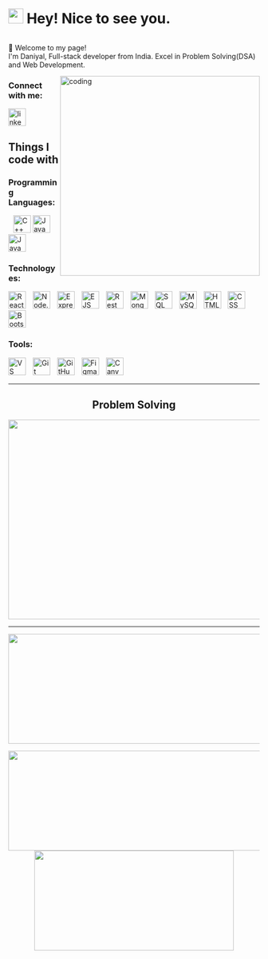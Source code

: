 

# <img src="https://emojis.slackmojis.com/emojis/images/1531849430/4246/blob-sunglasses.gif?1531849430" width="30"/> Hey! Nice to see you. 

<div id="header" align="center">
  <img src="https://komarev.com/ghpvc/?username=Mohd-daniyal-ashraf&style=for-the-badge&color=orange" alt=""/>
</div>

👏 Welcome to my page! <br>
I'm Daniyal, Full-stack developer from  India. 
Excel in Problem Solving(DSA) and Web Development.


<img align="right" alt="coding" width="400" src="https://img.etimg.com/thumb/width-1200,height-1200,imgsize-638053,resizemode-75,msid-84146083/prime/technology-and-startups/booting-up-developer-economy-how-tech-startups-are-helping-coders-build-and-test-software-faster.jpg">



<h3 align="left">Connect with me:</h3>
<div align="left">
  <a href="https://www.linkedin.com/in/mohd-daniyal-ashraf/" target="_blank">
    <img src="https://img.shields.io/static/v1?message=LinkedIn&logo=linkedin&label=&color=0077B5&logoColor=white&labelColor=&style=flat" height="35" alt="linkedin logo"  />
  </a>
</div>

<h2>Things I code with</h2>
<h3>Programming Languages:</h3>
<p>
  <img src="https://img.shields.io/static/v1?message=C%2B%2B&logo=c%2B%2B&label=&color=00599C&logoColor=white&labelColor=&style=flat" height="35" alt="C++ badge" style="margin-left: 10px;" />
  <img src="https://img.shields.io/static/v1?message=Java&logo=java&label=&color=007396&logoColor=white&labelColor=&style=flat" height="35" alt="Java badge" />
  <img src="https://img.shields.io/static/v1?message=JavaScript&logo=javascript&label=&color=F7DF1E&logoColor=black&labelColor=&style=flat" height="35" alt="JavaScript badge" />
</p>

<h3>Technologyes:</h3>
<p>
  <img src="https://img.shields.io/static/v1?message=React.js&logo=react&label=&color=61DAFB&logoColor=white&labelColor=&style=flat" height="35" alt="React.js badge" style="margin-right: 10px;" />
  <img src="https://img.shields.io/static/v1?message=Node.js&logo=node.js&label=&color=339933&logoColor=white&labelColor=&style=flat" height="35" alt="Node.js badge" style="margin-right: 10px;" />
  <img src="https://img.shields.io/static/v1?message=Express.js&logo=express&label=&color=000000&logoColor=white&labelColor=&style=flat" height="35" alt="Express.js badge" style="margin-right: 10px;" />
  <img src="https://img.shields.io/static/v1?message=EJS&logo=ejs&label=&color=3CA3E2&logoColor=white&labelColor=&style=flat" height="35" alt="EJS badge" style="margin-right: 10px;" />
  <img src="https://img.shields.io/static/v1?message=Rest+API&logo=rest&label=&color=6DB33F&logoColor=white&labelColor=&style=flat" height="35" alt="Rest API badge" style="margin-right: 10px;" />
  <img src="https://img.shields.io/static/v1?message=MongoDB&logo=mongodb&label=&color=47A248&logoColor=white&labelColor=&style=flat" height="35" alt="MongoDB badge" style="margin-right: 10px;" />
  <img src="https://img.shields.io/static/v1?message=SQL&logo=sql&label=&color=003B57&logoColor=white&labelColor=&style=flat" height="35" alt="SQL badge" style="margin-right: 10px;" />
  <img src="https://img.shields.io/static/v1?message=MySQL&logo=mysql&label=&color=4479A1&logoColor=white&labelColor=&style=flat" height="35" alt="MySQL badge" style="margin-right: 10px;" />
  <img src="https://img.shields.io/static/v1?message=HTML5&logo=html5&label=&color=E34F26&logoColor=white&labelColor=&style=flat" height="35" alt="HTML5 badge" style="margin-right: 10px;" />
  <img src="https://img.shields.io/static/v1?message=CSS&logo=css3&label=&color=1572B6&logoColor=white&labelColor=&style=flat" height="35" alt="CSS badge" style="margin-right: 10px;" />
  <img src="https://img.shields.io/static/v1?message=Bootstrap&logo=bootstrap&label=&color=563D7C&logoColor=white&labelColor=&style=flat" height="35" alt="Bootstrap badge" style="margin-right: 10px;" />
</p>

<h3>Tools:</h3>
<p>
  <img src="https://img.shields.io/static/v1?message=VS+Code&logo=visual-studio-code&label=&color=007ACC&logoColor=white&labelColor=&style=flat" height="35" alt="VS Code badge" style="margin-right: 10px;" />
  <img src="https://img.shields.io/static/v1?message=Git&logo=git&label=&color=F05032&logoColor=white&labelColor=&style=flat" height="35" alt="Git badge" style="margin-right: 10px;" />
  <img src="https://img.shields.io/static/v1?message=GitHub&logo=github&label=&color=181717&logoColor=white&labelColor=&style=flat" height="35" alt="GitHub badge" style="margin-right: 10px;" />
  <img src="https://img.shields.io/static/v1?message=Figma&logo=figma&label=&color=F24E1E&logoColor=white&labelColor=&style=flat" height="35" alt="Figma badge" style="margin-right: 10px;" />
  <img src="https://img.shields.io/static/v1?message=Canva&logo=canva&label=&color=00C4CC&logoColor=white&labelColor=&style=flat" height="35" alt="Canva badge" style="margin-right: 10px;" />
</p>

---
<h2 align="center">Problem Solving</h2>
<p align="center">
  <img width="1000" height="400" src="https://leetcard.jacoblin.cool/Daniyal_?ext=contest">
</p>

---
<p align="center">
  <img width="800" height="220" src="https://streak-stats.demolab.com?user=Mohd-daniyal-ashraf&theme=highcontrast&hide_border=true&border_radius=5&card_width=800">
</p>



<p align="center">
  <img width="600" height="200" src="https://github-readme-stats.vercel.app/api?username=Mohd-daniyal-ashraf&show_icons=true&theme=vision-friendly-dark">
  <img width="400" height="200" src="https://github-readme-stats.vercel.app/api/top-langs/?username=Mohd-daniyal-ashraf&size_weight=0.15&count_weight=0.5&layout=compact&theme=vision-friendly-dark">
</p>





